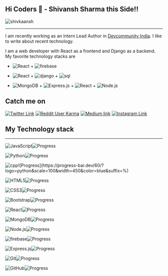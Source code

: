 ## Hi Coders 👋 - Shivansh Sharma this Side!!


<img align="center" alt="shivkaansh" src="https://github-readme-stats.vercel.app/api?username=shivkaansh&show_icons=true&theme=dracula&hide_border=true&" />

---

I am recently working as an intern Lead Author in [Devcommunity India](https://devcommunity.in/author/shivanshsharma/). I like to write about recent technology.

I am a web developer with React as a frontend and Django as a backend. My favorite technology stacks are

* ![React](https://img.shields.io/badge/-React-blue?style=for-the-badge&logo=react&logoColor=white) + ![firebase](https://img.shields.io/badge/-Firebase-F6820D?style=for-the-badge&logo=firebase&logoColor=white)

* ![React](https://img.shields.io/badge/-React-blue?style=for-the-badge&logo=react&logoColor=white) + ![django](https://img.shields.io/badge/-Django-13aa52?style=for-the-badge&logo=django&logoColor=white) + ![sql](https://img.shields.io/badge/-SQL-13aa52?style=for-the-badge&logo=sql&logoColor=white)

* ![MongoDB](https://img.shields.io/badge/-MongoDB-13aa52?style=for-the-badge&logo=mongodb&logoColor=white) + ![Express.js](https://img.shields.io/badge/express.js%20-%23404d59.svg?&style=for-the-badge) + ![React](https://img.shields.io/badge/-React-blue?style=for-the-badge&logo=react&logoColor=white) + ![Node.js](https://img.shields.io/badge/-Nodejs-43853d?style=for-the-badge&logo=Node.js&logoColor=white)

<!-- * ![MongoDB](https://img.shields.io/badge/-MongoDB-13aa52?style=for-the-badge&logo=mongodb&logoColor=white) + ![Express.js](https://img.shields.io/badge/express.js%20-%23404d59.svg?&style=for-the-badge) + ![Angular](https://img.shields.io/badge/-angular-red?style=for-the-badge&logo=Angular&logoColor=white) + ![Node.js](https://img.shields.io/badge/-Nodejs-43853d?style=for-the-badge&logo=Node.js&logoColor=white) -->


## Catch me on

[![Twitter Link](https://img.shields.io/twitter/follow/shiv_ka_ansh13?color=1DA1F2&label=%40shiv_ka_ansh13&logo=Twitter&style=flat)](https://twitter.com/shiv_ka_ansh13)
[![Reddit User Karma](https://img.shields.io/reddit/user-karma/combined/Shiv_ka_ansh_13?color=orange&label=shiv_ka_ansh13&style=flat&logo=reddit)](https://www.reddit.com/user/Shiv_ka_ansh_13)
[![Medium link](https://img.shields.io/badge/@shiv_ka_ansh-black.svg?&style=flat&logo=medium&logoColor=white)](https://medium.com/@shiv_ka_ansh)
[![Instagram Link](https://img.shields.io/badge/tech_tackles%20-%23E4405F.svg?&style=flat&logo=Instagram&logoColor=white)](https://www.instagram.com/tech_tackles/)


## My Technology stack

---

![JavaScript](https://img.shields.io/badge/-JavaScript-yellow?style=flat-square&logo=javascript&logoColor=white)![Progress](https://progress-bar.dev/70/?logo=python&scale=100&width=450&color=blue&suffix=%)


![Python](https://img.shields.io/badge/-Python-blue?style=flat-square&logo=python&logoColor=white)![Progress](https://progress-bar.dev/95/?logo=python&scale=100&width=450&color=blue&suffix=%)


![cpp](https://img.shields.io/badge/C++-%230175C2.svg?&style=flat-square&logo=cplusplus&logoColor=white")![Progress](https://progress-bar.dev/60/?logo=python&scale=100&width=450&color=blue&suffix=%)


![HTML5](https://img.shields.io/badge/-HTML5-E34F26?style=flat-square&logo=html5&logoColor=white)![Progress](https://progress-bar.dev/95/?logo=python&scale=100&width=450&color=blue&suffix=%)


![CSS3](https://img.shields.io/badge/-CSS3-1572B6?style=flat-square&logo=css3)![Progress](https://progress-bar.dev/90/?logo=python&scale=100&width=450&color=blue&suffix=%)


![Bootstrap](https://img.shields.io/badge/-Bootstrap-563D7C?style=flat-square&logo=bootstrap)![Progress](https://progress-bar.dev/95/?logo=python&scale=100&width=450&color=blue&suffix=%)


![React](https://img.shields.io/badge/-React-61dbfb?style=flat-square&logo=React&logoColor=black)![Progress](https://progress-bar.dev/80/?logo=python&scale=100&width=450&color=blue&suffix=%)


<!-- ![Angular](https://img.shields.io/badge/-Angular-red?style=flat-square&logo=angular&logoColor=white)![Progress](https://progress-bar.dev/40/?logo=python&scale=100&width=450&color=blue&suffix=%) -->


<!-- ![npm](https://img.shields.io/badge/-NPM-CB3837?style=flat-square&logo=npm&logoColor=white)![Progress](https://progress-bar.dev/70/?logo=python&scale=100&width=450&color=blue&suffix=%) -->


![MongoDB](https://img.shields.io/badge/-MongoDB-13aa52?style=flat-square&logo=mongodb&logoColor=white)![Progress](https://progress-bar.dev/50/?logo=python&scale=100&width=450&color=blue&suffix=%)


![Node.js](https://img.shields.io/badge/-Nodejs-43853d?style=flat-square&logo=Node.js&logoColor=white)![Progress](https://progress-bar.dev/60/?logo=python&scale=100&width=450&color=blue&suffix=%)


![firebase](https://img.shields.io/badge/-Firebase-F6820D?style=flat-square&logo=firebase&logoColor=white)![Progress](https://progress-bar.dev/65/?logo=python&scale=100&width=450&color=blue&suffix=%)


![Express.js](https://img.shields.io/badge/express.js%20-%23404d59.svg?&style=flat-square)![Progress](https://progress-bar.dev/50/?logo=python&scale=100&width=450&color=blue&suffix=%)


![Git](https://img.shields.io/badge/-Git-orange?style=flat-square&logo=git&logoColor=white)![Progress](https://progress-bar.dev/90/?logo=python&scale=100&width=450&color=blue&suffix=%)


![GitHub](https://img.shields.io/badge/-GitHub-181717?style=flat-square&logo=github&logoColor=white)![Progress](https://progress-bar.dev/80/?logo=python&scale=100&width=450&color=blue&suffix=%)

<!-- 
![django](https://img.shields.io/badge/-Django-13aa52?style=flat-square&logo=django&logoColor=white)![Progress](https://progress-bar.dev/70/?logo=python&scale=100&width=450&color=blue&suffix=%) -->


<!-- ![flask](https://img.shields.io/badge/-Flask-white?style=flat-square&logo=flask&logoColor=black)![Progress](https://progress-bar.dev/80/?logo=python&scale=100&width=450&color=blue&suffix=%) -->

<!-- 
![tensorflow](https://img.shields.io/badge/-Tensorflow-orange?style=flat-square&logo=tensorflow&logoColor=white)![Progress](https://progress-bar.dev/70/?logo=python&scale=100&width=450&color=blue&suffix=%) -->


<!-- ![Dart](https://img.shields.io/badge/dart-%230175C2.svg?&style=flat-square&logo=dart&logoColor=white")
![Flutter](https://img.shields.io/badge/Flutter%20-%2302569B.svg?&style=flat-square&logo=Flutter&logoColor=white) -->


<!-- <img src="https://hitcounter.pythonanywhere.com/count/tag.svg?url=https%3A%2F%2Fgithub.com%2shivkaansh%2shivkaansh" alt="Hits"> -->


<!-- <img src="https://github-readme-stats.vercel.app/api/top-langs/?username=shivkaansh&layout=compact&hide=html" /> -->


<!--
**shivkaansh/shivkaansh** is a ✨ _special_ ✨ repository because its `README.md` (this file) appears on your GitHub profile.

Here are some ideas to get you started:

- 🔭 I’m currently working on ...
- 🌱 I’m currently learning ...
- 👯 I’m looking to collaborate on ...
- 🤔 I’m looking for help with ...
- 💬 Ask me about ...
- 📫 How to reach me: ...
- 😄 Pronouns: ...
- ⚡ Fun fact: ...
-->
